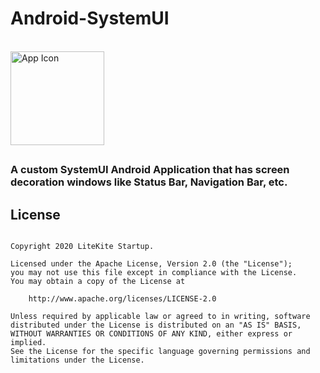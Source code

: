 # Android-SystemUI

<br>

<img src="https://github.com/svignesh93/Android-SystemUI/blob/main/app/src/main/ic_launcher-web.png" alt="App Icon" width="150px" />

##

### A custom SystemUI Android Application that has screen decoration windows like Status Bar, Navigation Bar, etc.

## License

~~~

Copyright 2020 LiteKite Startup.

Licensed under the Apache License, Version 2.0 (the "License");
you may not use this file except in compliance with the License.
You may obtain a copy of the License at

    http://www.apache.org/licenses/LICENSE-2.0

Unless required by applicable law or agreed to in writing, software
distributed under the License is distributed on an "AS IS" BASIS, 
WITHOUT WARRANTIES OR CONDITIONS OF ANY KIND, either express or implied.
See the License for the specific language governing permissions and
limitations under the License.

~~~
